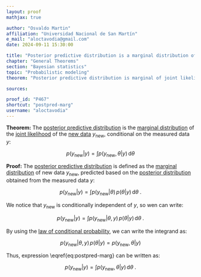 ```yaml
---
layout: proof
mathjax: true

author: "Osvaldo Martin"
affiliation: "Universidad Nacional de San Martín"
e_mail: "aloctavodia@gmail.com"
date: 2024-09-11 15:30:00

title: "Posterior predictive distribution is a marginal distribution of the joint likelihood"
chapter: "General Theorems"
section: "Bayesian statistics"
topic: "Probabilistic modeling"
theorem: "Posterior predictive distribution is marginal of joint likelihood"

sources:

proof_id: "P467"
shortcut: "postpred-marg"
username: "aloctavodia"
---
```



**Theorem:**  The [posterior predictive distribution](/D/post-pred) is the [marginal distribution](/D/dist-marg) of the [joint likelihood](/D/ml) of the [new data](/D/data) $y_{\mathrm{new}}$, conditional on the measured data $y$:

$$ \label{eq:postpred-marg}
p(y_{\mathrm{new}} \vert y) = \int p(y_{\mathrm{new}}, \theta \vert y) \, \mathrm{d}\theta
$$

**Proof:** The [posterior predictive distribution](/D/post-pred) is defined as the [marginal distribution](/D/dist-marg) of new data $y_{\mathrm{new}}$, predicted based on the [posterior distribution](/D/post) obtained from the measured data $y$:

$$ \label{eq:post-pred-s1}
p(y_{\mathrm{new}} \vert y) = \int p(y_{\mathrm{new}} \vert \theta) \, p(\theta \vert y) \, \mathrm{d}\theta \; .
$$

We notice that $y_{\text{new}}$ is conditionally independent of $y$, so wen can write:

$$ \label{eq:post-pred-s2}
p(y_{\mathrm{new}} \vert y) = \int p(y_{\mathrm{new}} \vert \theta, y) \, p(\theta \vert y) \, \mathrm{d}\theta \; .
$$

By using the [law of conditional probability](/D/prob-cond), we can write the integrand as:

$$ \label{eq:jl-post}
p(y_{\text{new}} \vert \theta, y) \, p(\theta \vert y) = p(y_{\text{new}}, \theta \vert y)
$$

Thus, expression \eqref{eq:postpred-marg} can be written as:

$$ \label{eq:postpred-marg}
p(y_{\mathrm{new}} \vert y) = \int p(y_{\mathrm{new}}, \theta \vert y) \, \mathrm{d}\theta \; .
$$

